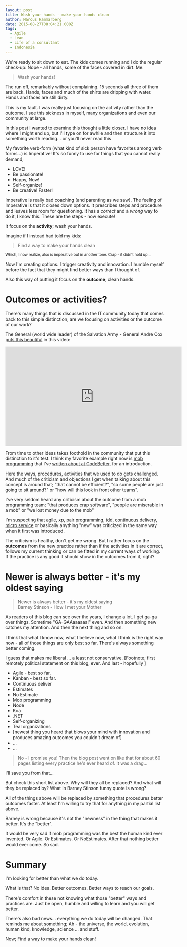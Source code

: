```yaml
---
layout: post
title: Wash your hands - make your hands clean
author: Marcus Hammarberg
date: 2015-08-27T08:04:21.000Z
tags:
  - Agile
  - Lean
  - Life of a consultant
  - Indonesia
---
```


We're ready to sit down to eat. The kids comes running and I do the regular check-up: Nope - all hands, some of the faces covered in dirt. Me:

<blockquote>Wash your hands!</blockquote>

The run off, remarkably without complaining. 15 seconds all three of them are back. Hands, faces and much of the shirts are dripping with water. Hands and faces are still dirty.

This is my fault. I was really just focusing on the activity rather than the outcome. I see this sickness in myself, many organizations and even our community at large.

In this post I wanted to examine this thought a little closer. I have no idea where I might end up, but I'll type on for awhile and then structure it into something worth reading... or you'll never read this

<!-- excerpt-end -->

My favorite verb-form (what kind of sick person have favorites among verb forms...) is Imperative! It's so funny to use for things that you cannot really demand;

* LOVE!
* Be passionate!
* Happy, Now!
* Self-organize!
* Be creative! Faster!

Imperative is really bad coaching (and parenting as we saw). The feeling of Imperative is that it closes down options. It prescribes steps and procedure and leaves less room for questioning. It has a *correct* and a *wrong* way to do it, I know this. These are the steps - now execute!

It focus on the **activity**; wash your hands.

Imagine if I instead had told my kids:

<blockquote>Find a way to make your hands clean</blockquote>

<small>Which, I now realize, also is imperative but in another tone. Crap - it didn't hold up...</small>

Now I'm creating options. I trigger creativity and innovation. I humble myself before the fact that they might find better ways than I thought of.

Also this way of putting it focus on the **outcome**; clean hands.

# Outcomes or activities?
There's many things that is discussed in the IT community today that comes back to this simple distinction; are we focusing on activities or the outcome of our work?

The General (world wide leader) of the Salvation Army - General Andre Cox [puts this beautiful](https://www.youtube.com/watch?v=NuNkmXHVRNI&feature=youtu.be&t=50s) in this video:

<iframe width="560" height="315" src="https://www.youtube.com/embed/NuNkmXHVRNI" frameborder="0" allowfullscreen></iframe>

From time to other ideas takes foothold in the community that put this distinction to it's test. I think my favorite example right now is [mob programming](http://mobprogramming.org/) that I've [written about at CodeBetter](http://codebetter.com/marcushammarberg/2013/08/06/mob-programming/), for an introduction.

Here the ways, procedures, activities that we used to do gets challenged. And much of the criticism and objections I get when talking about this concept is around that; "that cannot be efficient?", "so some people are just going to sit around?" or "how will this look in front other teams".

I've very seldom heard any criticism about the outcome from a mob programming team; "that produces crap software", "people are miserable in a mob" or "we lost money due to the mob"

I'm suspecting that [agile](http://agilemanifesto.org/), [xp](https://www.wikiwand.com/en/Extreme_programming), [pair programming](https://www.wikiwand.com/en/Pair_programming), [tdd](https://www.wikiwand.com/en/Test-driven_development), [continuous delivery](https://www.wikiwand.com/en/Continuous_delivery), [micro service](http://martinfowler.com/articles/microservices.html) or basically anything "new" was criticized in the same way when it first was introduced.

The criticism is healthy, don't get me wrong. But I rather focus on the **outcomes** from the new practice rather than if the activities in it are correct, follows my current thinking or can be fitted in my current ways of working. If the practice is any good it should show in the outcomes from it, right?

# Newer is always better - it's my oldest saying

<blockquote>
	Newer is always better - it's my oldest saying
	<footer>Barney Stinson - How I met your Mother</footer>
</blockquote>

As readers of this blog can see over the years, I change a lot. I get ga-ga over things. Sometime "GA-GAAaaaaaa!" even. And then something new catches my attention. And then the next thing and so on.

I think that what I know now, what I believe now, what I think is the right way now - all of those things are only best so far. There's always something better coming.

I guess that makes me liberal ... a least not conservative.
[Footnote; first remotely political statement on this blog, ever. And last - hopefully ]

* Agile - best so far.
* Kanban - best so far.
* Continuous deliver
* Estimates
* No Estimate
* Mob programming
* Node
* Koa
* .NET
* Self-organizing
* Teal organizations
* [newest thing you heard that blows your mind with innovation and produces amazing outcomes you couldn't dream of]
* ...
* ...

<blockquote>No - I promise you! Then the blog post went on like that for about 60 pages listing every practice he's ever heard of. It was a drag...</blockquote>

I'll save you from that...

But check this short list above. Why will they all be replaced? And what will they be replaced by? What in Barney Stinson funny quote is wrong?

All of the things above will be replaced by something that procedures better outcomes faster. At least I'm willing to try that for anything in my partial list above.

Barney is wrong because it's not the "newness" in the thing that makes it better. It's the "better".

It would be very sad if mob programming was the best the human kind ever invented. Or Agile. Or Estimates. Or NoEstimates. After that nothing better would ever come. So sad.

# Summary
I'm looking for better than what we do today.

What is that? No idea. Better outcomes. Better ways to reach our goals.

There's comfort in these not knowing what those "better" ways and practices are. Just be open, humble and willing to learn and you will get better.

There's also bad news... everything we do today will be changed. That reminds me about something; Ah - the universe, the world, evolution, human kind, knowledge, science ... and stuff.

Now; Find a way to make your hands clean!